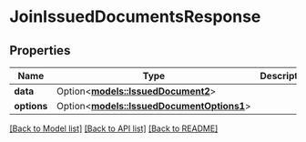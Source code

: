 # JoinIssuedDocumentsResponse

## Properties

Name | Type | Description | Notes
------------ | ------------- | ------------- | -------------
**data** | Option<[**models::IssuedDocument2**](IssuedDocument_2.md)> |  | [optional]
**options** | Option<[**models::IssuedDocumentOptions1**](IssuedDocumentOptions_1.md)> |  | [optional]

[[Back to Model list]](../README.md#documentation-for-models) [[Back to API list]](../README.md#documentation-for-api-endpoints) [[Back to README]](../README.md)


